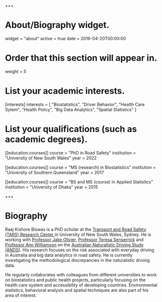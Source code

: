 +++
# About/Biography widget.
widget = "about"
active = true
date = 2016-04-20T00:00:00

# Order that this section will appear in.
weight = 5

# List your academic interests.
[interests]
  interests = [
    "Biostatistics",
    "Driver Behavior",
    "Health Care Sytem",
    "Health Policy",
    "Big Data Analytics",
    "Spatial Statistics"
  ]

# List your qualifications (such as academic degrees).
[[education.courses]]
  course = "PhD in Road Safety"
  institution = "University of New South Wales"
  year = 2022

[[education.courses]]
  course = "MS (research) in Biostatistics"
  institution = "University of Southern Queensland"
  year = 2017

[[education.courses]]
  course = "BS and MS (course) in Applied Statisitcs"
  institution = "University of Dhaka"
  year = 2015
 
+++

# Biography

Raaj Kishore Biswas is a PhD scholar at the <a href="http://www.tars.unsw.edu.au"> Transport and Road Safety (TARS) Research Center </a> in University of New South Wales, Sydney. He is working with <a href="https://research.unsw.edu.au/people/associate-professor-jake-olivier"> Professor Jake Olivier</a>, <a href="http://www.tars.unsw.edu.au/staffdirectory/professor_teresa_senserrick.html"> Professor Teresa Senserrick</a> and <a href="http://www.tars.unsw.edu.au/staffdirectory/professor_ann_williamson.html"> Professor Ann Williamson</a> on the <a href="http://www.ands.unsw.edu.au/"> Australian Naturalistic Driving Study (ANDS)</a>. His research focuses on the risk associated with everyday driving in Australia and big data analytics in road safety. He is currently investigating the methodological discrepancies in the naturalistic driving data.

He regularly collaborates with colleagues from different universities to work on biostatistics and public health projects, particularly focusing on the health care system and accessibility of developing countries. Environmental statistics, behavioral analysis and spatial techniques are also part of his area of interest.   



